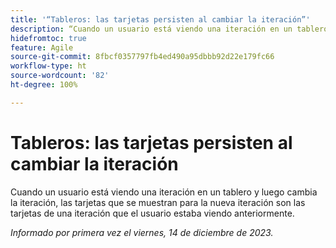 ```yaml
---
title: '“Tableros: las tarjetas persisten al cambiar la iteración”'
description: “Cuando un usuario está viendo una iteración en un tablero y luego cambia la iteración, las tarjetas que se muestran para la nueva iteración son las tarjetas de una iteración que el usuario estaba viendo anteriormente”.
hidefromtoc: true
feature: Agile
source-git-commit: 8fbcf0357797fb4ed490a95dbbb92d22e179fc66
workflow-type: ht
source-wordcount: '82'
ht-degree: 100%

---
```



# Tableros: las tarjetas persisten al cambiar la iteración

<!--

>[!NOTE]
>
>This issue was fixed on January 18, 2024.

-->

Cuando un usuario está viendo una iteración en un tablero y luego cambia la iteración, las tarjetas que se muestran para la nueva iteración son las tarjetas de una iteración que el usuario estaba viendo anteriormente.

_Informado por primera vez el viernes, 14 de diciembre de 2023._
